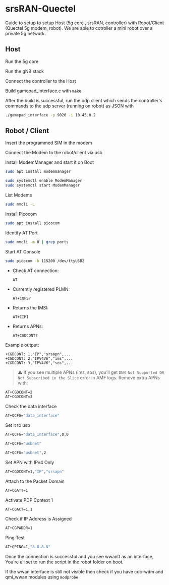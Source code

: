 # srsRAN-Quectel

Guide to setup to setup Host (5g core , srsRAN, controller) with Robot/Client (Quectel 5g modem, robot). We are able to cotroller a mini robot over a private 5g network.

## Host

Run the 5g core

Run the gNB stack

Connect the controller to the Host

Build gamepad_interface.c with `make`

After the build is successful, run the udp client which sends the controller's commands to the udp server (running on robot) as JSON with

```bash
./gamepad_interface -p 9020 -i 10.45.0.2
```

## Robot / Client

Insert the programmed SIM in the modem

Connect the Modem to the robot/client via usb

Install ModemManager and start it on Boot

```bash
sudo apt install modemmanager

sudo systemctl enable ModemManager
sudo systemctl start ModemManager
```

List Modems

```bash
sudo mmcli -L
```

Install Picocom

```bash
sudo apt install picocom
```

Identify AT Port

```bash
sudo mmcli -m 0 | grep ports
```

Start AT Console

```bash
sudo picocom -b 115200 /dev/ttyUSB2
```

- Check AT connection:

  ```
  AT
  ```

- Currently registered PLMN:

  ```
  AT+COPS?
  ```

- Returns the IMSI:

  ```
  AT+CIMI
  ```

- Returns APNs:
  ```
  AT+CGDCONT?
  ```

Example output:

```
+CGDCONT: 1,"IP","srsapn",...
+CGDCONT: 2,"IPV4V6","ims",...
+CGDCONT: 3,"IPV4V6","sos",...
```

> ⚠️ If you see multiple APNs (ims, sos), you'll get `DNN Not Supported OR Not Subscribed in the Slice` error in AMF logs. Remove extra APNs with:

```bash
AT+CGDCONT=2
AT+CGDCONT=3
```

Check the data interface

```bash
AT+QCFG="data_interface"
```

Set it to usb

```bash
AT+QCFG="data_interface",0,0
```

```bash
AT+QCFG="usbnet"

AT+QCFG="usbnet",2
```

Set APN with IPv4 Only

```bash
AT+CGDCONT=1,"IP","srsapn"
```

Attach to the Packet Domain

```bash
AT+CGATT=1
```

Activate PDP Context 1

```bash
AT+CGACT=1,1
```

Check if IP Address is Assigned

```bash
AT+CGPADDR=1
```

Ping Test

```bash
AT+QPING=1,"8.8.8.8"
```

Once the connection is successful and you see wwan0 as an interface, You're all set to run the script in the robot folder on boot.

If the wwan interface is still not visible then check if you have cdc-wdm and qmi_wwan modules using `modprobe`
